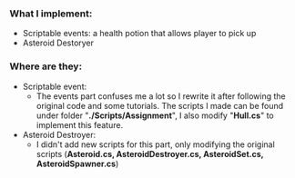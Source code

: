 ### What I implement:

- Scriptable events: a health potion that allows player to pick up
- Asteroid Destoryer

### Where are they:

- Scriptable event:
  - The events part confuses me a lot so I rewrite it after following the original code and some tutorials. The scripts I made can be found under folder "**./Scripts/Assignment**", I also modify "**Hull.cs**" to implement this feature.
- Asteroid Destroyer:
  - I didn't add new scripts for this part, only modifying the original scripts (**Asteroid.cs, AsteroidDestroyer.cs, AsteroidSet.cs, AsteroidSpawner.cs**)
